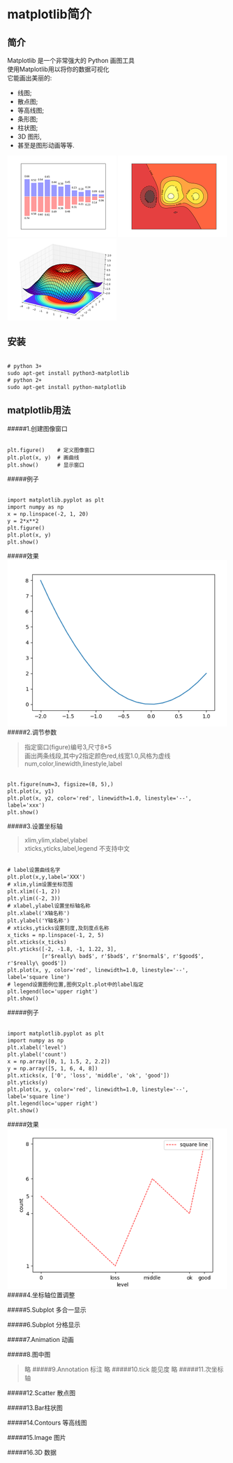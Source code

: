 # matplotlib简介
## 简介
>
Matplotlib 是一个非常强大的 Python 画图工具  
使用Matplotlib用以将你的数据可视化  
它能画出美丽的: 
 * 线图;  
 * 散点图;  
 * 等高线图;  
 * 条形图;  
 * 柱状图;    
 * 3D 图形,   
 * 甚至是图形动画等等.  
>
![](../pic/1_1_1.png)
![](../pic/1_1_2.png)
![](../pic/1_1_3.png)
## 安装
>
<pre><code>
# python 3+
sudo apt-get install python3-matplotlib
# python 2+
sudo apt-get install python-matplotlib
</code></pre>
>
## matplotlib用法
#####1.创建图像窗口
<pre><code>
plt.figure()    # 定义图像窗口 
plt.plot(x, y)  # 画曲线
plt.show()      # 显示窗口
</code></pre>
#####例子
<pre><code>
import matplotlib.pyplot as plt
import numpy as np
x = np.linspace(-2, 1, 20)
y = 2*x**2
plt.figure()
plt.plot(x, y)
plt.show()
</code></pre>
#####效果
![](../pic/1_2_1.png)
#####2.调节参数
>指定窗口(figure)编号3,尺寸8*5  
>画出两条线段,其中y2指定颜色red,线宽1.0,风格为虚线
>num,color,linewidth,linestyle,label
<pre><code>
plt.figure(num=3, figsize=(8, 5),)
plt.plot(x, y1)
plt.plot(x, y2, color='red', linewidth=1.0, linestyle='--', label='xxx')
plt.show()
</code></pre>
#####3.设置坐标轴
>xlim,ylim,xlabel,ylabel  
>xticks,yticks,label,legend
>不支持中文
<pre><code>
# label设置曲线名字
plt.plot(x,y,label='XXX')
# xlim,ylim设置坐标范围
plt.xlim((-1, 2))
plt.ylim((-2, 3))
# xlabel,ylabel设置坐标轴名称
plt.xlabel('X轴名称')
plt.ylabel('Y轴名称')
# xticks,yticks设置刻度,及刻度点名称
x_ticks = np.linspace(-1, 2, 5)
plt.xticks(x_ticks)
plt.yticks([-2, -1.8, -1, 1.22, 3],
           [r'$really\ bad$', r'$bad$', r'$normal$', r'$good$', r'$really\ good$'])
plt.plot(x, y, color='red', linewidth=1.0, linestyle='--', label='square line')
# legend设置图例位置,图例又plt.plot中的label指定
plt.legend(loc='upper right')
plt.show()
</code></pre>
#####例子
<pre><code>
import matplotlib.pyplot as plt
import numpy as np
plt.xlabel('level')
plt.ylabel('count')
x = np.array([0, 1, 1.5, 2, 2.2])
y = np.array([5, 1, 6, 4, 8])
plt.xticks(x, ['0', 'loss', 'middle', 'ok', 'good'])
plt.yticks(y)
plt.plot(x, y, color='red', linewidth=1.0, linestyle='--', label='square line')
plt.legend(loc='upper right')
plt.show()
</code></pre>
#####效果
![](../pic/1_2_2.png)
#####4.坐标轴位置调整

#####5.Subplot 多合一显示

#####6.Subplot 分格显示

#####7.Animation 动画

#####8.图中图
> 略
#####9.Annotation 标注
> 略
#####10.tick 能见度
> 略
#####11.次坐标轴

#####12.Scatter 散点图

#####13.Bar柱状图

#####14.Contours 等高线图

#####15.Image 图片

#####16.3D 数据


